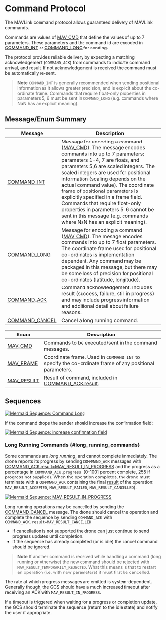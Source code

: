 # Command Protocol

The MAVLink command protocol allows guaranteed delivery of MAVLink commands.

Commands are values of [MAV_CMD](#MAV_CMD) that define the values of up to 7 parameters.
These parameters and the command id are encoded in [COMMAND_INT](#COMMAND_INT) or [COMMAND_LONG](#COMMAND_LONG) for sending.

The protocol provides reliable delivery by expecting a matching acknowledgement (`COMMAND_ACK`) from commands to indicate command arrival, and result.
If not acknowledgement is received the command must be automatically re-sent.

> **Note** `COMMAND_INT` is generally recommended when sending positional information as it allows greater precision, and is explicit about the co-ordinate frame.
  Commands that require float-only properties in parameters 5, 6 must be sent in `COMMAND_LONG` (e.g. commands where NaN has an explicit meaning).  

## Message/Enum Summary

Message | Description
-- | --
<span id="COMMAND_INT"></span>[COMMAND_INT](../messages/common.md#COMMAND_INT) | Message for encoding a command ([MAV_CMD](#MAV_CMD)). The message encodes commands into up to 7 parameters: parameters 1-4, 7 are floats, and parameters 5,6 are scaled integers. The scaled integers are used for positional information (scaling depends on the actual command value). The coordinate frame of positional parameters is explicitly specified in a frame field. Commands that require float-only properties in parameters 5, 6 cannot be sent in this message (e.g. commands where NaN has an explicit meaning).
<span id="COMMAND_LONG"></span>[COMMAND_LONG](../messages/common.md#COMMAND_LONG) | Message for encoding a command ([MAV_CMD](#MAV_CMD)). The mesage encodes commands into up to 7 float parameters. The coordinate frame used for positional co-ordinates is implementation dependent. Any command may be packaged in this message, but there may be some loss of precision for positional co-ordinates (latitude, longitude).
<span id="COMMAND_ACK"></span>[COMMAND_ACK](../messages/common.md#COMMAND_ACK) | Command acknowledgement. Includes result (success, failure, still in progress) and may include progress information and additional detail about failure reasons.
<span id="COMMAND_CANCEL"></span>[COMMAND_CANCEL](../messages/common.md#COMMAND_CANCEL) | Cancel a long running command.


Enum | Description
-- | --
<span id="MAV_CMD"></span>[MAV_CMD](../messages/common.md#mav_commands) | Commands to be executed/sent in the command messages.
<span id="MAV_FRAME"></span>[MAV_FRAME](../messages/common.md#MAV_FRAME) | Coordinate frame. Used in `COMMAND_INT` to specify the co-ordinate frame of any positional parameters.
<span id="MAV_RESULT"></span>[MAV_RESULT](../messages/common.md#MAV_RESULT) | Result of command, included in [COMMAND_ACK.result](#COMMAND_ACK).


## Sequences

[![Mermaid Sequence: Command Long](https://mermaid.ink/img/eyJjb2RlIjoic2VxdWVuY2VEaWFncmFtO1xuICAgIHBhcnRpY2lwYW50IEdDU1xuICAgIHBhcnRpY2lwYW50IERyb25lXG4gICAgR0NTLT4-RHJvbmU6IENPTU1BTkRfTE9ORyhjb25maXJtYXRpb249MClcbiAgICBHQ1MtPj5HQ1M6IFN0YXJ0IHRpbWVvdXRcbiAgICBEcm9uZS0-PkdDUzogQ09NTUFORF9BQ0siLCJtZXJtYWlkIjp7InRoZW1lIjoiZGVmYXVsdCJ9LCJ1cGRhdGVFZGl0b3IiOmZhbHNlfQ)](https://mermaid-js.github.io/mermaid-live-editor/#/edit/eyJjb2RlIjoic2VxdWVuY2VEaWFncmFtO1xuICAgIHBhcnRpY2lwYW50IEdDU1xuICAgIHBhcnRpY2lwYW50IERyb25lXG4gICAgR0NTLT4-RHJvbmU6IENPTU1BTkRfTE9ORyhjb25maXJtYXRpb249MClcbiAgICBHQ1MtPj5HQ1M6IFN0YXJ0IHRpbWVvdXRcbiAgICBEcm9uZS0-PkdDUzogQ09NTUFORF9BQ0siLCJtZXJtYWlkIjp7InRoZW1lIjoiZGVmYXVsdCJ9LCJ1cGRhdGVFZGl0b3IiOmZhbHNlfQ)

<!-- Original sequence
sequenceDiagram;
    participant GCS
    participant Drone
    GCS->>Drone: COMMAND_LONG(confirmation=0)
    GCS->>GCS: Start timeout
    Drone->>GCS: COMMAND_ACK
-->

If the command drops the sender should increase the confirmation field:

[![Mermaid Sequence: increase confirmation field](https://mermaid.ink/img/eyJjb2RlIjoic2VxdWVuY2VEaWFncmFtO1xuICAgIHBhcnRpY2lwYW50IEdDU1xuICAgIHBhcnRpY2lwYW50IERyb25lXG4gICAgR0NTLT4-RHJvbmU6IENPTU1BTkRfTE9ORyhjb25maXJtYXRpb249MClcbiAgICBHQ1MtPj5HQ1M6IFN0YXJ0IHRpbWVvdXRcbiAgICBHQ1MtPj5Ecm9uZTogQ09NTUFORF9MT05HKGNvbmZpcm1hdGlvbj0xKVxuICAgIEdDUy0-PkdDUzogU3RhcnQgdGltZW91dFxuICAgIERyb25lLT4-R0NTOiBDT01NQU5EX0FDSyIsIm1lcm1haWQiOnsidGhlbWUiOiJkZWZhdWx0In0sInVwZGF0ZUVkaXRvciI6ZmFsc2V9)](https://mermaid-js.github.io/mermaid-live-editor/#/edit/eyJjb2RlIjoic2VxdWVuY2VEaWFncmFtO1xuICAgIHBhcnRpY2lwYW50IEdDU1xuICAgIHBhcnRpY2lwYW50IERyb25lXG4gICAgR0NTLT4-RHJvbmU6IENPTU1BTkRfTE9ORyhjb25maXJtYXRpb249MClcbiAgICBHQ1MtPj5HQ1M6IFN0YXJ0IHRpbWVvdXRcbiAgICBHQ1MtPj5Ecm9uZTogQ09NTUFORF9MT05HKGNvbmZpcm1hdGlvbj0xKVxuICAgIEdDUy0-PkdDUzogU3RhcnQgdGltZW91dFxuICAgIERyb25lLT4-R0NTOiBDT01NQU5EX0FDSyIsIm1lcm1haWQiOnsidGhlbWUiOiJkZWZhdWx0In0sInVwZGF0ZUVkaXRvciI6ZmFsc2V9)

<!-- Original sequence
sequenceDiagram;
    participant GCS
    participant Drone
    GCS->>Drone: COMMAND_LONG(confirmation=0)
    GCS->>GCS: Start timeout
    GCS->>Drone: COMMAND_LONG(confirmation=1)
    GCS->>GCS: Start timeout
    Drone->>GCS: COMMAND_ACK
-->

### Long Running Commands {#long_running_commands}

Some commands are *long running*, and cannot complete immediately. 
The drone reports its progress by sending `COMMMAND_ACK` messages with [COMMAND_ACK.result=MAV_RESULT_IN_PROGRESS](../messages/common.md#MAV_RESULT_IN_PROGRESS) and the progress as a percentage in `COMMMAND_ACK.progress` ([0-100] percent complete, 255 if progress not supplied). 
When the operation completes, the drone must terminate with a `COMMMAND_ACK` containing the final [result](#MAV_RESULT) of the operation: `MAV_RESULT_ACCEPTED`, `MAV_RESULT_FAILED`, `MAV_RESULT_CANCELLED`).

[![Mermaid Sequence: MAV_RESULT_IN_PROGRESS](https://mermaid.ink/img/eyJjb2RlIjoic2VxdWVuY2VEaWFncmFtO1xuICAgIHBhcnRpY2lwYW50IEdDU1xuICAgIHBhcnRpY2lwYW50IERyb25lXG4gICAgR0NTLT4-RHJvbmU6IENPTU1BTkRfTE9ORygpXG4gICAgR0NTLT4-R0NTOiBTdGFydCB0aW1lb3V0XG4gICAgRHJvbmUtPj5HQ1M6IENPTU1BTkRfQUNLKHJlc3VsdD1NQVZfUkVTVUxUX0lOX1BST0dSRVNTLHByb2dyZXNzPT8pXG4gICAgR0NTLT4-R0NTOiBTdGFydCAobG9uZ2VyKSB0aW1lb3V0XG4gICAgRHJvbmUtPj5HQ1M6IENPTU1BTkRfQUNLKHJlc3VsdD1NQVZfUkVTVUxUX0lOX1BST0dSRVNTLHByb2dyZXNzPT8pXG4gICAgR0NTLT4-R0NTOiBTdGFydCAobG9uZ2VyKSB0aW1lb3V0XG4gICAgTm90ZSByaWdodCBvZiBHQ1M6IC4uLlxuICAgIERyb25lLT4-R0NTOiBDT01NQU5EX0FDSyhyZXN1bHQ9TUFWX1JFU1VMVF9BQ0NFUFRFRCkiLCJtZXJtYWlkIjp7InRoZW1lIjoiZGVmYXVsdCJ9LCJ1cGRhdGVFZGl0b3IiOmZhbHNlfQ)](https://mermaid-js.github.io/mermaid-live-editor/#/edit/eyJjb2RlIjoic2VxdWVuY2VEaWFncmFtO1xuICAgIHBhcnRpY2lwYW50IEdDU1xuICAgIHBhcnRpY2lwYW50IERyb25lXG4gICAgR0NTLT4-RHJvbmU6IENPTU1BTkRfTE9ORygpXG4gICAgR0NTLT4-R0NTOiBTdGFydCB0aW1lb3V0XG4gICAgRHJvbmUtPj5HQ1M6IENPTU1BTkRfQUNLKHJlc3VsdD1NQVZfUkVTVUxUX0lOX1BST0dSRVNTLHByb2dyZXNzPT8pXG4gICAgR0NTLT4-R0NTOiBTdGFydCAobG9uZ2VyKSB0aW1lb3V0XG4gICAgRHJvbmUtPj5HQ1M6IENPTU1BTkRfQUNLKHJlc3VsdD1NQVZfUkVTVUxUX0lOX1BST0dSRVNTLHByb2dyZXNzPT8pXG4gICAgR0NTLT4-R0NTOiBTdGFydCAobG9uZ2VyKSB0aW1lb3V0XG4gICAgTm90ZSByaWdodCBvZiBHQ1M6IC4uLlxuICAgIERyb25lLT4-R0NTOiBDT01NQU5EX0FDSyhyZXN1bHQ9TUFWX1JFU1VMVF9BQ0NFUFRFRCkiLCJtZXJtYWlkIjp7InRoZW1lIjoiZGVmYXVsdCJ9LCJ1cGRhdGVFZGl0b3IiOmZhbHNlfQ)


<!-- Original sequence
sequenceDiagram;
    participant GCS
    participant Drone
    GCS->>Drone: COMMAND_LONG()
    GCS->>GCS: Start timeout
    Drone->>GCS: COMMAND_ACK(result=MAV_RESULT_IN_PROGRESS,progress=?)
    GCS->>GCS: Start (longer) timeout
    Drone->>GCS: COMMAND_ACK(result=MAV_RESULT_IN_PROGRESS,progress=?)
    GCS->>GCS: Start (longer) timeout
    Note right of GCS: ...
    Drone->>GCS: COMMAND_ACK(result=MAV_RESULT_ACCEPTED)
-->

Long running operations may be cancelled by sending the [COMMAND_CANCEL](#COMMAND_CANCEL) message.
The drone should cancel the operation and complete the sequence by sending `COMMAND_ACK` with `COMMAND_ACK.result=MAV_RESULT_CANCELLED`
- If cancellation is not supported the drone can just continue to send progress updates until completion.
- If the sequence has already completed (or is idle) the cancel command should be ignored.

> **Note** If another command is received while handling a command (long running or otherwise) the new command should be rejected with `MAV_RESULT_TEMPORARILY_REJECTED`.
  What this means is that to restart an operation (i.e. with new parameters) it must first be cancelled.
  
The rate at which progress messages are emitted is system-dependent.
Generally though, the GCS should have a much increased timeout after receiving an ACK with `MAV_RESULT_IN_PROGRESS`.
  
If a timeout is triggered when waiting for a progress or completion update, the GCS should terminate the sequence (return to the idle state) and notify the user if appropriate.
